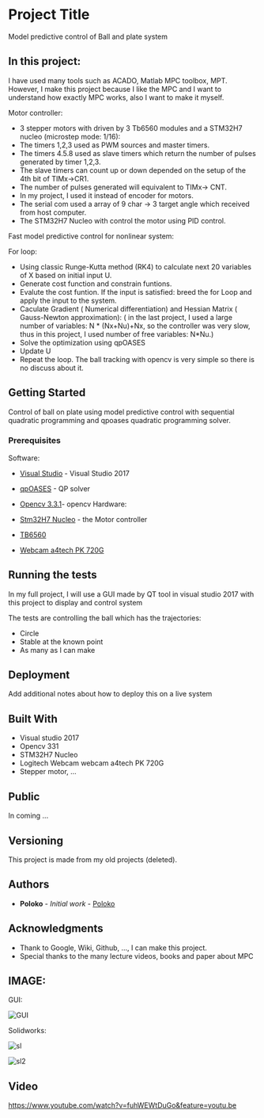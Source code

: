 # Project Title

Model predictive control of Ball and plate system

## In this project:
I have used many tools such as ACADO, Matlab MPC toolbox, MPT. However, I make this project because I like the MPC and I want to understand how exactly MPC works, also I want to make it myself.

Motor controller:
* 3 stepper motors with driven by 3 Tb6560 modules and a STM32H7 nucleo (microstep mode: 1/16):
* The timers 1,2,3 used as PWM sources and master timers.
* The timers 4.5.8 used as slave timers which return the number of pulses generated by timer 1,2,3. 
* The slave timers can count up or down depended on the setup of the 4th bit of TIMx->CR1. 
* The number of pulses generated will equivalent to TIMx-> CNT.
* In my project, I used it instead of encoder for motors.
* The serial com used a array of 9 char -> 3 target angle which received from host computer.
* The STM32H7 Nucleo with control the motor using PID control.

Fast model predictive control for nonlinear system:

For loop:
* Using classic Runge-Kutta method (RK4) to calculate next 20 variables of X based on initial input U.
* Generate cost function and constrain funtions. 
* Evalute the cost funtion. If the input is satisfied: breed the for Loop and apply the input to the system.
* Caculate Gradient ( Numerical differentiation) and Hessian Matrix ( Gauss-Newton approximation): ( in the last project, I used a large number of variables: N * (Nx+Nu)+Nx, so the controller was very slow, thus in this project, I used number of free variables: N*Nu.)
* Solve the optimization using qpOASES
* Update U
* Repeat the loop.
The ball tracking with opencv is very simple so there is no discuss about it.

## Getting Started

Control of ball on plate using model predictive control with sequential quadratic programming and qpoases quadratic programming solver. 

### Prerequisites
Software:

* [Visual Studio](https://visualstudio.microsoft.com/downloads/) - Visual Studio 2017
* [qpOASES](https://projects.coin-or.org/qpOASES) - QP solver
* [Opencv 3.3.1](https://opencv.org/releases.html)- opencv
Hardware:

* [Stm32H7 Nucleo](https://www.st.com/en/evaluation-tools/nucleo-h743zi.html) - the Motor controller
* [TB6560](https://www.google.com/search?q=TB6560&rlz=1C1CHBF_enVN806VN806&oq=TB6560&aqs=chrome..69i57j69i60j69i59l3.2159j0j4&sourceid=chrome&ie=UTF-8)
* [Webcam a4tech PK 720G](https://www.google.com/search?q=webcam+a4tech+PK+720G&rlz=1C1CHBF_enVN806VN806&oq=webcam+a4tech+&aqs=chrome.1.69i59l3.16687j0j1&sourceid=chrome&ie=UTF-8)


## Running the tests

In my full project, I will use a GUI made by QT tool in visual studio 2017 with this project to display and control system

The tests are controlling the ball which has the trajectories:

* Circle
* Stable at the known point
* As many as I can make
## Deployment

Add additional notes about how to deploy this on a live system

## Built With

* Visual studio 2017
* Opencv 331
* STM32H7 Nucleo
* Logitech Webcam webcam a4tech PK 720G
* Stepper motor, ...

## Public
In coming ...

## Versioning

This project is made from my old projects (deleted).

## Authors

* **Poloko** - *Initial work* - [Poloko](https://github.com/poloko159)

## Acknowledgments

* Thank to Google, Wiki, Github, ..., I can make this project.
* Special thanks to the many lecture videos, books and paper about MPC

## IMAGE:

GUI:

![GUI](https://user-images.githubusercontent.com/30334192/50046587-35f9a580-00d8-11e9-9e16-d96700186827.PNG)

Solidworks:

![sl](https://user-images.githubusercontent.com/30334192/50046576-0a76bb00-00d8-11e9-94cb-2e34b610dc48.png)

![sl2](https://user-images.githubusercontent.com/30334192/50046574-09de2480-00d8-11e9-9ec7-2bdbd5ecb475.png)

## Video

https://www.youtube.com/watch?v=fuhWEWtDuGo&feature=youtu.be
